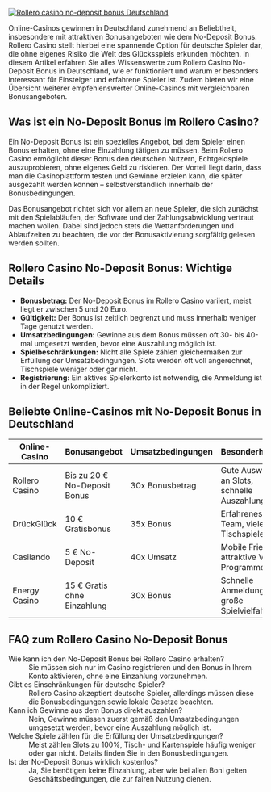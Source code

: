 [![Rollero casino no-deposit bonus Deutschland](https://123-caf.pages.dev/gitsignup.png)](https://vrmoo.ru/Bt82HjjY)

<p>Online-Casinos gewinnen in Deutschland zunehmend an Beliebtheit, insbesondere mit attraktiven Bonusangeboten wie dem No-Deposit Bonus. Rollero Casino stellt hierbei eine spannende Option für deutsche Spieler dar, die ohne eigenes Risiko die Welt des Glücksspiels erkunden möchten. In diesem Artikel erfahren Sie alles Wissenswerte zum Rollero Casino No-Deposit Bonus in Deutschland, wie er funktioniert und warum er besonders interessant für Einsteiger und erfahrene Spieler ist. Zudem bieten wir eine Übersicht weiterer empfehlenswerter Online-Casinos mit vergleichbaren Bonusangeboten.</p>  <h2>Was ist ein No-Deposit Bonus im Rollero Casino?</h2> <p>Ein No-Deposit Bonus ist ein spezielles Angebot, bei dem Spieler einen Bonus erhalten, ohne eine Einzahlung tätigen zu müssen. Beim Rollero Casino ermöglicht dieser Bonus den deutschen Nutzern, Echtgeldspiele auszuprobieren, ohne eigenes Geld zu riskieren. Der Vorteil liegt darin, dass man die Casinoplattform testen und Gewinne erzielen kann, die später ausgezahlt werden können – selbstverständlich innerhalb der Bonusbedingungen.</p> <p>Das Bonusangebot richtet sich vor allem an neue Spieler, die sich zunächst mit den Spielabläufen, der Software und der Zahlungsabwicklung vertraut machen wollen. Dabei sind jedoch stets die Wettanforderungen und Ablaufzeiten zu beachten, die vor der Bonusaktivierung sorgfältig gelesen werden sollten.</p>  <h2>Rollero Casino No-Deposit Bonus: Wichtige Details</h2> <ul>   <li><strong>Bonusbetrag:</strong> Der No-Deposit Bonus im Rollero Casino variiert, meist liegt er zwischen 5 und 20 Euro.</li>   <li><strong>Gültigkeit:</strong> Der Bonus ist zeitlich begrenzt und muss innerhalb weniger Tage genutzt werden.</li>   <li><strong>Umsatzbedingungen:</strong> Gewinne aus dem Bonus müssen oft 30- bis 40-mal umgesetzt werden, bevor eine Auszahlung möglich ist.</li>   <li><strong>Spielbeschränkungen:</strong> Nicht alle Spiele zählen gleichermaßen zur Erfüllung der Umsatzbedingungen. Slots werden oft voll angerechnet, Tischspiele weniger oder gar nicht.</li>   <li><strong>Registrierung:</strong> Ein aktives Spielerkonto ist notwendig, die Anmeldung ist in der Regel unkompliziert.</li> </ul>  <h2>Beliebte Online-Casinos mit No-Deposit Bonus in Deutschland</h2> <table>   <thead>     <tr>       <th>Online-Casino</th>       <th>Bonusangebot</th>       <th>Umsatzbedingungen</th>       <th>Besonderheiten</th>     </tr>   </thead>   <tbody>     <tr>       <td>Rollero Casino</td>       <td>Bis zu 20 € No-Deposit Bonus</td>       <td>30x Bonusbetrag</td>       <td>Gute Auswahl an Slots, schnelle Auszahlung</td>     </tr>     <tr>       <td>DrückGlück</td>       <td>10 € Gratisbonus</td>       <td>35x Bonus</td>       <td>Erfahrenes Team, viele Tischspiele</td>     </tr>     <tr>       <td>Casilando</td>       <td>5 € No-Deposit</td>       <td>40x Umsatz</td>       <td>Mobile Friendly, attraktive VIP-Programme</td>     </tr>     <tr>       <td>Energy Casino</td>       <td>15 € Gratis ohne Einzahlung</td>       <td>30x Bonus</td>       <td>Schnelle Anmeldung, große Spielvielfalt</td>     </tr>   </tbody> </table>  <h2>FAQ zum Rollero Casino No-Deposit Bonus</h2> <dl>   <dt>Wie kann ich den No-Deposit Bonus bei Rollero Casino erhalten?</dt>   <dd>Sie müssen sich nur im Casino registrieren und den Bonus in Ihrem Konto aktivieren, ohne eine Einzahlung vorzunehmen.</dd>      <dt>Gibt es Einschränkungen für deutsche Spieler?</dt>   <dd>Rollero Casino akzeptiert deutsche Spieler, allerdings müssen diese die Bonusbedingungen sowie lokale Gesetze beachten.</dd>      <dt>Kann ich Gewinne aus dem Bonus direkt auszahlen?</dt>   <dd>Nein, Gewinne müssen zuerst gemäß den Umsatzbedingungen umgesetzt werden, bevor eine Auszahlung möglich ist.</dd>      <dt>Welche Spiele zählen für die Erfüllung der Umsatzbedingungen?</dt>   <dd>Meist zählen Slots zu 100%, Tisch- und Kartenspiele häufig weniger oder gar nicht. Details finden Sie in den Bonusbedingungen.</dd>      <dt>Ist der No-Deposit Bonus wirklich kostenlos?</dt>   <dd>Ja, Sie benötigen keine Einzahlung, aber wie bei allen Boni gelten Geschäftsbedingungen, die zur fairen Nutzung dienen.</dd> </dl>